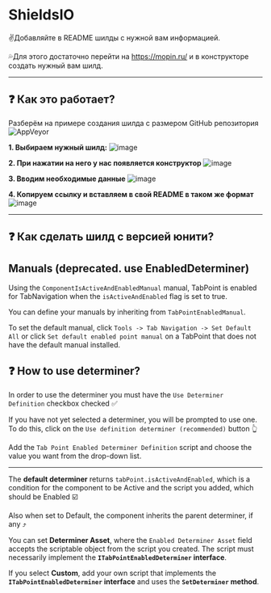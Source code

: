 # ShieldsIO

:v:Добавляйте в README шилды с нужной вам информацией.

:sweat_drops:Для этого достаточно перейти на https://mopin.ru/ и в конструкторе создать нужный вам шилд.

_______________

## :question: Как это работает? 

Разберём на примере создания шилда с размером GitHub репозитория ![AppVeyor](https://mopin.ru:/github/repo-size/Lizer-flesh/LazerMachine?logo=S)



**1. Выбираем нужный шилд:**
![image](https://user-images.githubusercontent.com/60391056/151194525-e104de30-e9ec-4f00-8a47-66f74f2e579d.png)

**2. При нажатии на него у нас появляется конструктор** 
![image](https://user-images.githubusercontent.com/60391056/151198295-710ba546-2ca1-45e0-9a4e-f15fda68036f.png)

**3. Вводим необходимые данные**
![image](https://user-images.githubusercontent.com/60391056/153894656-43cf845d-2847-4edc-a3d7-f13785f734f5.png)

**4. Копируем ссылку и вставляем в свой README в таком же формат**
![image](https://user-images.githubusercontent.com/60391056/153895847-0516dfc3-c372-4b03-989b-e967b737f0f3.png)

__________________

## :question: Как сделать шилд с версией юнити?


## Manuals (deprecated. use EnabledDeterminer)
Using the `ComponentIsActiveAndEnabledManual` manual, TabPoint is enabled for TabNavigation when the `isActiveAndEnabled` flag is set to true. 

You can define your manuals by inheriting from `TabPointEnabledManual`.

To set the default manual, click `Tools -> Tab Navigation -> Set Default All` or click `Set default enabled point manual` on a TabPoint that does not have the default manual installed.

## :question: How to use determiner?
In order to use the determiner you must have the `Use Determiner Definition` checkbox checked :white_check_mark: 

If you have not yet selected a determiner, you will be prompted to use one. To do this, click on the `Use definition determiner (recommended)` button :point_up_2:

Add the `Tab Point Enabled Determiner Definition` script and choose the value you want from the drop-down list.
__________________

The **default determiner** returns `tabPoint.isActiveAndEnabled`, which is a condition for the component to be Active and the script you added, which should be Enabled :ballot_box_with_check:

Also when set to Default, the component inherits the parent determiner, if any  :arrow_heading_up:

You can set **Determiner Asset**, where the `Enabled Determiner Asset` field accepts the scriptable object from the script you created.
The script must necessarily implement the **`ITabPointEnabledDeterminer` interface**.

If you select **Custom**, add your own script that implements the **`ITabPointEnabledDeterminer` interface** and uses the **`SetDeterminer` method**.


